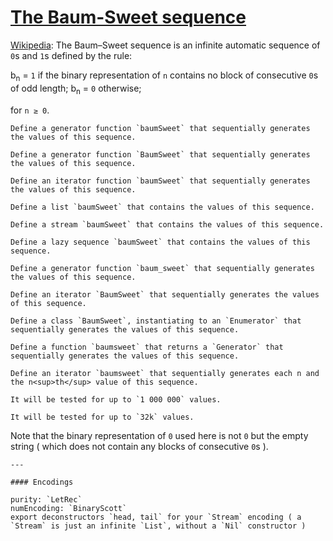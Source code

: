 # [The Baum-Sweet sequence](https://www.codewars.com/kata/the-baum-sweet-sequence "https://www.codewars.com/kata/5d2659626c7aec0022cb8006")

[Wikipedia](https://en.wikipedia.org/wiki/Baum%E2%80%93Sweet_sequence): The Baum–Sweet sequence is an infinite automatic sequence of `0`s and `1`s defined by the rule:

b<sub>n</sub> = `1` if the binary representation of `n` contains no block of consecutive `0`s of odd length; 
b<sub>n</sub> = `0` otherwise;

for `n ≥ 0`.

~~~if:javascript,php,coffeescript,typescript,
Define a generator function `baumSweet` that sequentially generates the values of this sequence.
~~~
~~~if:go,
Define a generator function `BaumSweet` that sequentially generates the values of this sequence.
~~~
~~~if:kotlin,
Define an iterator function `baumSweet` that sequentially generates the values of this sequence.
~~~
~~~if:haskell,
Define a list `baumSweet` that contains the values of this sequence.
~~~
~~~if:lambdacalc,
Define a stream `baumSweet` that contains the values of this sequence.
~~~
~~~if:fsharp,scala
Define a lazy sequence `baumSweet` that contains the values of this sequence.
~~~
~~~if:python,
Define a generator function `baum_sweet` that sequentially generates the values of this sequence.
~~~
~~~if:csharp,java,
Define an iterator `BaumSweet` that sequentially generates the values of this sequence.
~~~
~~~if:ruby,
Define a class `BaumSweet`, instantiating to an `Enumerator` that sequentially generates the values of this sequence.
~~~
~~~if:julia,
Define a function `baumsweet` that returns a `Generator` that sequentially generates the values of this sequence.
~~~
~~~if:lua,
Define an iterator `baumsweet` that sequentially generates each n and the n<sup>th</sup> value of this sequence.
~~~

~~~if-not:lambdacalc,
It will be tested for up to `1 000 000` values.
~~~
~~~if:lambdacalc,
It will be tested for up to `32k` values.
~~~

Note that the binary representation of `0` used here is not `0` but the empty string ( which does not contain any blocks of consecutive `0`s ).

~~~if:lambdacalc
---

#### Encodings

purity: `LetRec` 
numEncoding: `BinaryScott` 
export deconstructors `head, tail` for your `Stream` encoding ( a `Stream` is just an infinite `List`, without a `Nil` constructor ) 
~~~
